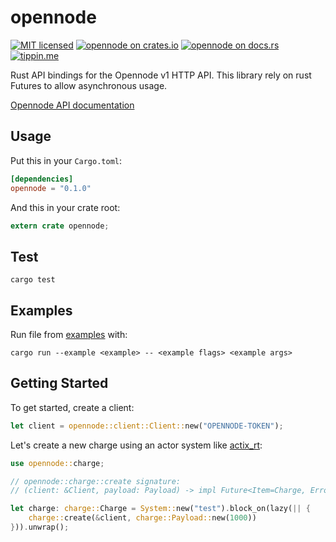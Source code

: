 # opennode

[![MIT licensed](https://img.shields.io/badge/license-MIT-blue.svg)](https://github.com/edouardparis/opennode-rs/blob/master/LICENSE)
[![opennode on crates.io](https://img.shields.io/crates/v/opennode.svg)](https://crates.io/crates/opennode)
[![opennode on docs.rs](https://docs.rs/opennode/badge.svg)](https://docs.rs/opennode)
[![tippin.me](https://badgen.net/badge/%E2%9A%A1%EF%B8%8Ftippin.me/@edouardparis/F0918E)](https://tippin.me/@edouardparis)

Rust API bindings for the Opennode v1 HTTP API.
This library rely on rust Futures to allow asynchronous usage.

[Opennode API documentation](https://developers.opennode.co)

## Usage

Put this in your `Cargo.toml`:

```toml
[dependencies]
opennode = "0.1.0"
```

And this in your crate root:

```rust
extern crate opennode;
```

## Test

```
cargo test
```

## Examples

Run file from [examples](./examples) with:

```
cargo run --example <example> -- <example flags> <example args>
```

## Getting Started

To get started, create a client:

```rust
let client = opennode::client::Client::new("OPENNODE-TOKEN");
```

Let's create a new charge using an actor system like [actix_rt](https://crates.io/crates/actix-rt):

```rust
use opennode::charge;

// opennode::charge::create signature:
// (client: &Client, payload: Payload) -> impl Future<Item=Charge, Error=Error>

let charge: charge::Charge = System::new("test").block_on(lazy(|| {
    charge::create(&client, charge::Payload::new(1000))
})).unwrap();
```
